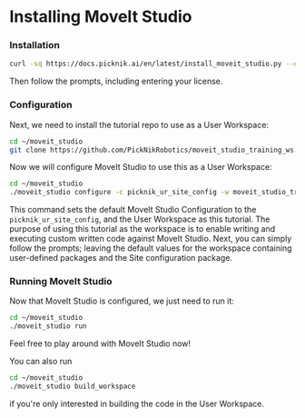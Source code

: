 # Installing MoveIt Studio

### Installation

```bash
curl -sq https://docs.picknik.ai/en/latest/install_moveit_studio.py --output installer.py && python3 installer.py
```
Then follow the prompts, including entering your license.

### Configuration

Next, we need to install the tutorial repo to use as a User Workspace:
```bash
cd ~/moveit_studio
git clone https://github.com/PickNikRobotics/moveit_studio_training_ws.git
```

Now we will configure MoveIt Studio to use this as a User Workspace:
```bash
cd ~/moveit_studio
./moveit_studio configure -c picknik_ur_site_config -w moveit_studio_training_ws
```
This command sets the default MoveIt Studio Configuration to the `picknik_ur_site_config`, and the User Workspace as this tutorial. 
The purpose of using this tutorial as the workspace is to enable writing and executing custom written code against MoveIt Studio.
Next, you can simply follow the prompts; leaving the default values for the workspace containing user-defined packages and the Site configuration package.

### Running MoveIt Studio

Now that MoveIt Studio is configured, we just need to run it:
```bash
cd ~/moveit_studio
./moveit_studio run
```
Feel free to play around with MoveIt Studio now!

You can also run 
```bash
cd ~/moveit_studio
./moveit_studio build_workspace
``` 
if you're only interested in building the code in the User Workspace.

